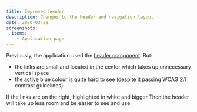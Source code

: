 ```yaml
---
title: Improved header
description: Changes to the header and navigation layout
date: 2020-03-29
screenshots:
  items:
    - Application page
---
```


Previously, the application used the [header component](https://design-system.service.gov.uk/components/header/). But:

* the links are small and located in the center which takes up unnecessary vertical space
* the active blue colour is quite hard to see (despite it passing WCAG 2.1 contrast guidelines)

If the links are on the right, highlighted in white and bigger
Then the header will take up less room and be easier to see and use
